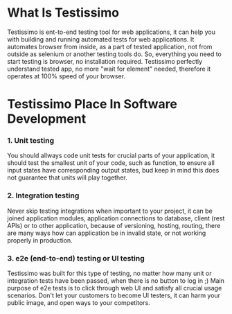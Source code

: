 # What Is Testissimo

Testissimo is ent-to-end testing tool for web applications, it can help you with building and running automated tests for web applications. It automates browser from inside, as a part of tested application, not from outside as selenium or another testing tools do. So, everything you need to start testing is browser, no installation required. Testissimo perfectly understand tested app, no more "wait for element" needed, therefore it operates at 100% speed of your browser.

# Testissimo Place In Software Development

### 1. Unit testing
You should allways code unit tests for crucial parts of your application, it should test the smallest unit of your code, such as function, to ensure all input states have corresponding output states, bud keep in mind this does not guarantee that units will play together.

### 2. Integration testing
Never skip testing integrations when important to your project, it can be joined application modules, application connections to database, client (rest APIs) or to other application, because of versioning, hosting, routing, there are many ways how can application be in invalid state, or not working properly in production.

### 3. e2e (end-to-end) testing or UI testing
Testissimo was built for this type of testing, no matter how many unit or integration tests have been passed, when there is no button to log in ;) Main purpose of e2e tests is to click through web UI and satisfy all crucial usage scenarios. Don't let your customers to become UI testers, it can harm your public image, and open ways to your competitors.
